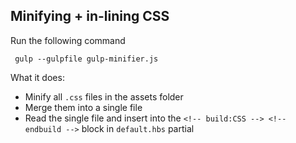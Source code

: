 ## Minifying + in-lining CSS

Run the following command

` gulp --gulpfile gulp-minifier.js`

What it does:
- Minify all `.css` files in the assets folder
- Merge them into a single file
- Read the single file and insert into the `<!-- build:CSS --> <!-- endbuild -->` block in `default.hbs` partial
